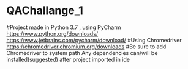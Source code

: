 # QAChallange_1

#Project made in Python 3.7 , using PyCharm
https://www.python.org/downloads/
https://www.jetbrains.com/pycharm/download/
#Using Chromedriver
https://chromedriver.chromium.org/downloads
#Be sure to add Chromedriver to system path
Any dependencies can/will be installed(suggested) after project imported in ide

